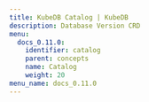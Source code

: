 ```yaml
---
title: KubeDB Catalog | KubeDB
description: Database Version CRD
menu:
  docs_0.11.0:
    identifier: catalog
    parent: concepts
    name: Catalog
    weight: 20
menu_name: docs_0.11.0
---
```

